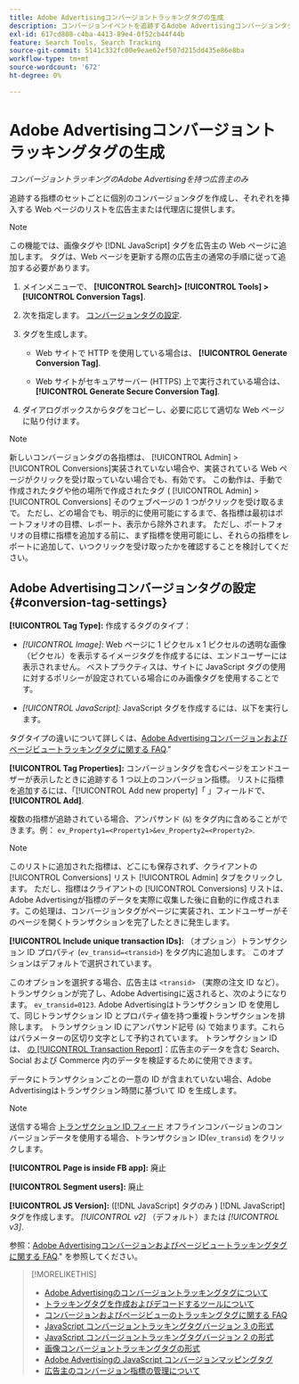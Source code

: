 ```yaml
---
title: Adobe Advertisingコンバージョントラッキングタグの生成
description: コンバージョンイベントを追跡するAdobe Advertisingコンバージョンタグを作成する方法を説明します。
exl-id: 617cd808-c4ba-4413-89e4-0f52cb44f44b
feature: Search Tools, Search Tracking
source-git-commit: 5141c332fc00e9eae62ef507d215dd435e86e8ba
workflow-type: tm+mt
source-wordcount: '672'
ht-degree: 0%

---
```


# Adobe Advertisingコンバージョントラッキングタグの生成

*コンバージョントラッキングのAdobe Advertisingを持つ広告主のみ*

追跡する指標のセットごとに個別のコンバージョンタグを作成し、それぞれを挿入する Web ページのリストを広告主または代理店に提供します。

>[!NOTE]
>
>この機能では、画像タグや [!DNL JavaScript] タグを広告主の Web ページに追加します。 タグは、Web ページを更新する際の広告主の通常の手順に従って追加する必要があります。

1. メインメニューで、 **[!UICONTROL Search]> [!UICONTROL Tools] >[!UICONTROL Conversion Tags]**.

1. 次を指定します。 [コンバージョンタグの設定](#conversion-tag-settings).

1. タグを生成します。

   * Web サイトで HTTP を使用している場合は、 **[!UICONTROL Generate Conversion Tag]**.

   * Web サイトがセキュアサーバー (HTTPS) 上で実行されている場合は、 **[!UICONTROL Generate Secure Conversion Tag]**.

1. ダイアログボックスからタグをコピーし、必要に応じて適切な Web ページに貼り付けます。

>[!NOTE]
>
>新しいコンバージョンタグの各指標は、 [!UICONTROL Admin] > [!UICONTROL Conversions]実装されていない場合や、実装されている Web ページがクリックを受け取っていない場合でも、有効です。 この動作は、手動で作成されたタグや他の場所で作成されたタグ ( [!UICONTROL Admin] > [!UICONTROL Conversions] そのウェブページの 1 つがクリックを受け取るまで。 ただし、どの場合でも、明示的に使用可能にするまで、各指標は最初はポートフォリオの目標、レポート、表示から除外されます。 ただし、ポートフォリオの目標に指標を追加する前に、まず指標を使用可能にし、それらの指標をレポートに追加して、いつクリックを受け取ったかを確認することを検討してください。

## Adobe Advertisingコンバージョンタグの設定 {#conversion-tag-settings}

**[!UICONTROL Tag Type]:** 作成するタグのタイプ：

* *[!UICONTROL Image]:* Web ページに 1 ピクセル x 1 ピクセルの透明な画像（ピクセル）を表示するイメージタグを作成するには、エンドユーザーには表示されません。 ベストプラクティスは、サイトに JavaScript タグの使用に対するポリシーが設定されている場合にのみ画像タグを使用することです。

* *[!UICONTROL JavaScript]:* JavaScript タグを作成するには、以下を実行します。

タグタイプの違いについて詳しくは、[Adobe Advertisingコンバージョンおよびページビュートラッキングタグに関する FAQ](/help/search-social-commerce/tracking/faqs-conversion-page-view-tracking-tags.md).&quot;

**[!UICONTROL Tag Properties]:** コンバージョンタグを含むページをエンドユーザーが表示したときに追跡する 1 つ以上のコンバージョン指標。 リストに指標を追加するには、「[!UICONTROL Add new property]「 」フィールドで、 **[!UICONTROL Add]**.

複数の指標が追跡されている場合、アンパサンド (`&`) をタグ内に含めることができます。例： `ev_Property1=<Property1>&ev_Property2=<Property2>`.

>[!NOTE]
>
>このリストに追加された指標は、どこにも保存されず、クライアントの [!UICONTROL Conversions] リスト [!UICONTROL Admin] タブをクリックします。 ただし、指標はクライアントの [!UICONTROL Conversions] リストは、Adobe Advertisingが指標のデータを実際に収集した後に自動的に作成されます。この処理は、コンバージョンタグがページに実装され、エンドユーザーがそのページを開くトランザクションを完了したときに発生します。

**[!UICONTROL Include unique transaction IDs]:** （オプション）トランザクション ID プロパティ (`ev_transid=<transid>`) をタグ内に追加します。 このオプションはデフォルトで選択されています。

このオプションを選択する場合、広告主は `<transid>` （実際の注文 ID など）。トランザクションが完了し、Adobe Advertisingに返されると、次のようになります。 `ev_transid=0123`. Adobe Advertisingはトランザクション ID を使用して、同じトランザクション ID とプロパティ値を持つ重複トランザクションを排除します。 トランザクション ID にアンパサンド記号 (`&`) で始まります。これらはパラメーターの区切り文字として予約されています。 トランザクション ID は、 [の [!UICONTROL Transaction Report]](/help/search-social-commerce/reports/management/basic-advanced/transaction-report.md)：広告主のデータを含む Search、Social および Commerce 内のデータを検証するために使用できます。

データにトランザクションごとの一意の ID が含まれていない場合、Adobe Advertisingはトランザクション時間に基づいて ID を生成します。

>[!NOTE]
>
>送信する場合 [トランザクション ID フィード](/help/search-social-commerce/tracking/feed-transaction-id.md) オフラインコンバージョンのコンバージョンデータを使用する場合、トランザクション ID(`ev_transid`) をクリックします。

**[!UICONTROL Page is inside FB app]:** 廃止

**[!UICONTROL Segment users]:** 廃止

**[!UICONTROL JS Version]:** ([!DNL JavaScript] タグのみ ) [!DNL JavaScript] タグを作成します。 *[!UICONTROL v2]* （デフォルト）または *[!UICONTROL v3]*.

参照：[Adobe Advertisingコンバージョンおよびページビュートラッキングタグに関する FAQ](/help/search-social-commerce/tracking/faqs-conversion-page-view-tracking-tags.md).&quot; を参照してください。

>[!MORELIKETHIS]
>
>* [Adobe Advertisingのコンバージョントラッキングタグについて](/help/search-social-commerce/tracking/conversion-tracking-advertising.md)
>* [トラッキングタグを作成およびデコードするツールについて](tracking-tools-about.md)
>* [コンバージョンおよびページビューのトラッキングタグに関する FAQ](/help/search-social-commerce/tracking/faqs-conversion-page-view-tracking-tags.md)
>* [JavaScript コンバージョントラッキングタグバージョン 3 の形式](/help/search-social-commerce/tracking/format-conversion-tag-jsv3.md)
>* [JavaScript コンバージョントラッキングタグバージョン 2 の形式](/help/search-social-commerce/tracking/format-conversion-tag-jsv2.md)
>* [画像コンバージョントラッキングタグの形式](/help/search-social-commerce/tracking/format-conversion-tag-image.md)
>* [Adobe Advertisingの JavaScript コンバージョンマッピングタグ](/help/search-social-commerce/tracking/itp-conversion-mapping-tag.md)
>* [広告主のコンバージョン指標の管理について](/help/search-social-commerce/admin/conversion-metrics/conversion-metric-about.md)
